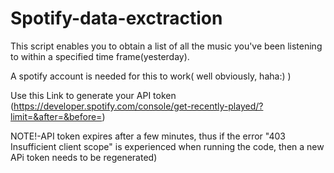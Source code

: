 # Spotify-data-exctraction
This script enables you to obtain a list of all the music you've been listening to within a specified time frame(yesterday).

A spotify account is needed for this to work( well obviously, haha:)  )


Use this Link to generate your API token (https://developer.spotify.com/console/get-recently-played/?limit=&after=&before=)

NOTE!-API token expires after a few minutes, thus if the error "403  Insufficient client scope" is experienced when running the code, then a new APi token needs to be regenerated)
